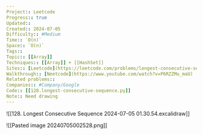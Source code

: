```yaml
---
Project:: Leetcode
Progress:: true
Updated:: 
Created:: 2024-07-05
Difficulty:: #Medium 
Time:: `O(n)`
Space:: `O(n)`
Tags:: 
Topic:: [[Array]]
Techniques:: [[Array]] + [[HashSet]]
Sites:: [Leetcode](https://leetcode.com/problems/longest-consecutive-sequence/description/)
Walkthrough:: [Neetcode](https://www.youtube.com/watch?v=P6RZZMu_maU)
Related problems:: 
Companies:: #Company/Google
Code:: [[128.longest-consecutive-sequence.py]]
Note:: Need drawing
---
```

![[128. Longest Consecutive Sequence 2024-07-05 01.30.54.excalidraw]]







![[Pasted image 20240705002528.png]]